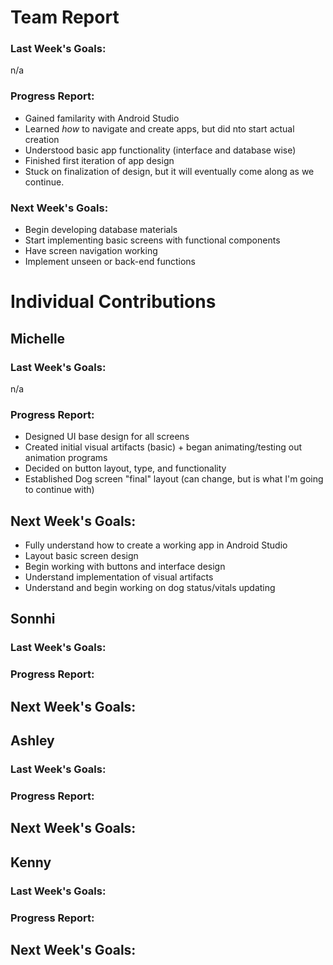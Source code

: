 # Team Report
### Last Week's Goals: 
n/a

### Progress Report: 
- Gained familarity with Android Studio
- Learned _how_ to navigate and create apps, but did nto start actual creation
- Understood basic app functionality (interface and database wise)
- Finished first iteration of app design
- Stuck on finalization of design, but it will eventually come along as we continue. 

### Next Week's Goals:
- Begin developing database materials
- Start implementing basic screens with functional components
- Have screen navigation working
- Implement unseen or back-end functions



# Individual Contributions

## Michelle
### Last Week's Goals:
n/a

### Progress Report:
- Designed UI base design for all screens
- Created initial visual artifacts (basic) + began animating/testing out animation programs
- Decided on button layout, type, and functionality
- Established Dog screen "final" layout (can change, but is what I'm going to continue with) 

## Next Week's Goals:
- Fully understand how to create a working app in Android Studio
- Layout basic screen design
- Begin working with buttons and interface design
- Understand implementation of visual artifacts
- Understand and begin working on dog status/vitals updating 

## Sonnhi
### Last Week's Goals:

### Progress Report:

## Next Week's Goals:


## Ashley
### Last Week's Goals:

### Progress Report:

## Next Week's Goals:


## Kenny
### Last Week's Goals:

### Progress Report:

## Next Week's Goals:
